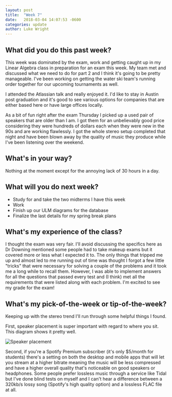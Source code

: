```yaml
---
layout: post
title:  "Week 7"
date:   2018-03-04 14:07:53 -0600
categories: update
author: Luke Wright
---
```

## What did you do this past week?

This week was dominated by the exam, work and getting caught up in my Linear Algebra class in preparation for an exam this week. My team met and discussed what we need to do for part 2 and I think it's going to be pretty manageable. I've been working on getting the water ski team's running order together for our upcoming tournaments as well.

I attended the Atlassian talk and really enjoyed it. I'd like to stay in Austin post graduation and it's good to see various options for companies that are either based here or have large offices locally.

As a bit of fun right after the exam Thursday I picked up a used pair of speakers that are older than I am. I got them for an unbelievably good price considering they were hundreds of dollars each when they were new in the 90s and are working flawlessly. I got the whole stereo setup completed that night and have been blown away by the quality of music they produce while I've been listening over the weekend.

## What's in your way?

Nothing at the moment except for the annoying lack of 30 hours in a day.

## What will you do next week?

* Study for and take the two midterms I have this week
* Work
* Finish up our ULM diagrams for the database
* Finalize the last details for my spring break plans

## What's my experience of the class?

I thought the exam was very fair. I'll avoid discussing the specifics here as Dr Downing mentioned some people had to take makeup exams but it covered more or less what I expected it to. The only things that tripped me up and almost led to me running out of time was thought I forgot a few little "tricks" that were necessary for solving a couple of the problems and it took me a long while to recall them. However, I was able to implement answers for all the questions that passed every test and (I think) met all the requirements that were listed along with each problem. I'm excited to see my grade for the exam!

## What's my pick-of-the-week or tip-of-the-week?

Keeping up with the stereo trend I'll run through some helpful things I found.

First, speaker placement is super important with regard to where you sit. This diagram shows it pretty well.

![Speaker placement](https://images.crutchfieldonline.com/ImageBank/v20170109161100/ImageHandler/scale/978/978/core/learn/article/1305/stereo-speaker-placement-cropped.jpg)

Second, if you're a Spotify Premium subscriber (it's only $5/month for students) there's a setting on both the desktop and mobile apps that will let you stream at a higher bitrate meaning the music will be less compressed and have a higher overall quality that's noticeable on good speakers or headphones. Some people prefer lossless music through a service like Tidal but I've done blind tests on myself and I can't hear a difference between a 320kb/s lossy song (Spotify's high quality option) and a lossless FLAC file at all.
